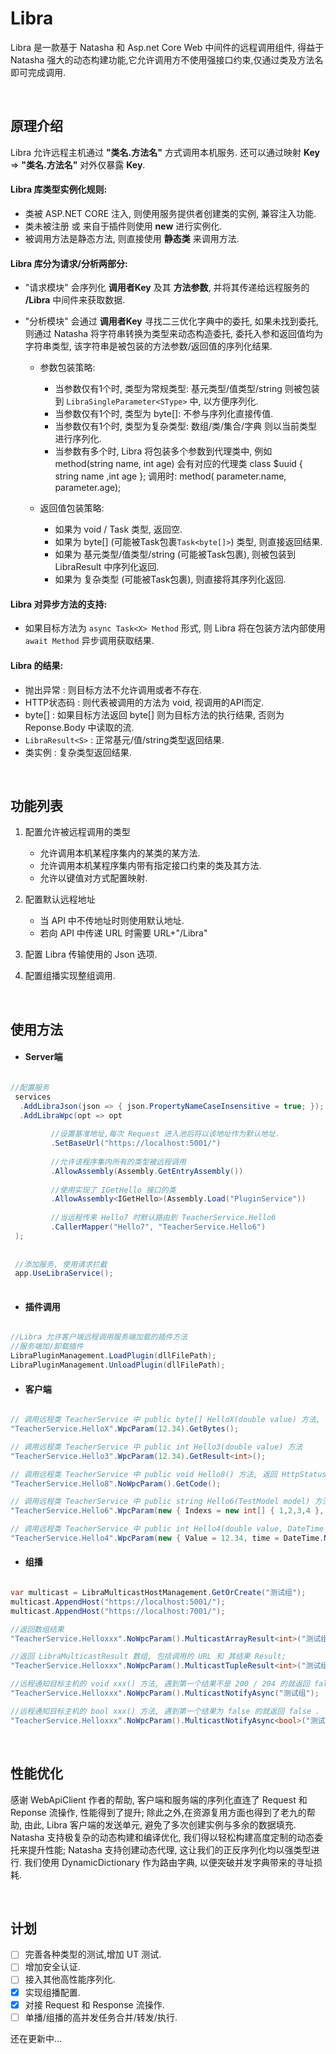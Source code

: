 # Libra
Libra 是一款基于 Natasha 和 Asp.net Core Web 中间件的远程调用组件, 得益于 Natasha 强大的动态构建功能,它允许调用方不使用强接口约束,仅通过类及方法名即可完成调用.   

<br> 

## 原理介绍

Libra 允许远程主机通过 **"类名.方法名"** 方式调用本机服务. 还可以通过映射 **Key** => **"类名.方法名"** 对外仅暴露 **Key**.

#### Libra 库类型实例化规则:  

 - 类被 ASP.NET CORE 注入, 则使用服务提供者创建类的实例, 兼容注入功能.
 - 类未被注册 或 来自于插件则使用 **new** 进行实例化.
 - 被调用方法是静态方法, 则直接使用 **静态类** 来调用方法.

#### Libra 库分为请求/分析两部分:  

 - "请求模块" 会序列化 **调用者Key** 及其 **方法参数**, 并将其传递给远程服务的 **/Libra** 中间件来获取数据.
 - "分析模块" 会通过 **调用者Key** 寻找二三优化字典中的委托, 如果未找到委托, 则通过 Natasha 将字符串转换为类型来动态构造委托, 委托入参和返回值均为字符串类型, 该字符串是被包装的方法参数/返回值的序列化结果.   
 
    - 参数包装策略:
      - 当参数仅有1个时, 类型为常规类型: 基元类型/值类型/string 则被包装到 `LibraSingleParameter<SType>` 中, 以方便序列化.
      - 当参数仅有1个时, 类型为 byte[]: 不参与序列化直接传值.
      - 当参数仅有1个时, 类型为复杂类型: 数组/类/集合/字典 则以当前类型进行序列化.
      - 当参数有多个时, Libra 将包装多个参数到代理类中, 例如 method(string name, int age) 会有对应的代理类 class $uuid { string name ,int age }; 调用时: method( parameter.name, parameter.age);  
      
   - 返回值包装策略:
     - 如果为 void / Task 类型, 返回空.
     - 如果为 byte[] (可能被Task包裹`Task<byte[]>`) 类型, 则直接返回结果.
     - 如果为 基元类型/值类型/string (可能被Task包裹), 则被包装到 LibraResult 中序列化返回.
     - 如果为 复杂类型 (可能被Task包裹), 则直接将其序列化返回.  
      

#### Libra 对异步方法的支持:

 - 如果目标方法为 `async Task<X> Method` 形式, 则 Libra 将在包装方法内部使用 `await Method` 异步调用获取结果. 
 
#### Libra 的结果:

 - 抛出异常 : 则目标方法不允许调用或者不存在.
 - HTTP状态码 : 则代表被调用的方法为 void, 视调用的API而定.
 - byte[] : 如果目标方法返回 byte[] 则为目标方法的执行结果, 否则为 Reponse.Body 中读取的流.
 - `LibraResult<S>` : 正常基元/值/string类型返回结果.  
 - 类实例 : 复杂类型返回结果.

<br> 

## 功能列表

1. 配置允许被远程调用的类型
   - 允许调用本机某程序集内的某类的某方法. 
   - 允许调用本机某程序集内带有指定接口约束的类及其方法.
   - 允许以键值对方式配置映射.

2. 配置默认远程地址
   - 当 API 中不传地址时则使用默认地址.
   - 若向 API 中传递 URL 时需要 URL+"/Libra"

3. 配置 Libra 传输使用的 Json 选项.
  
4. 配置组播实现整组调用.
  
<br> 
   
## 使用方法

 - #### Server端

```C#  

//配置服务
 services
  .AddLibraJson(json => { json.PropertyNameCaseInsensitive = true; });
  .AddLibraWpc(opt => opt
  
         //设置基准地址,每次 Request 进入池后将以该地址作为默认地址.
         .SetBaseUrl("https://localhost:5001/")
         
         //允许该程序集内所有的类型被远程调用
         .AllowAssembly(Assembly.GetEntryAssembly()) 
         
         //使用实现了 IGetHello 接口的类
         .AllowAssembly<IGetHello>(Assembly.Load("PluginService"))
         
         //当远程传来 Hello7 时默认路由到 TeacherService.Hello6
         .CallerMapper("Hello7", "TeacherService.Hello6") 
 ); 
 
 
 //添加服务, 使用请求拦截
 app.UseLibraService();
  
```
- #### 插件调用

```C#  

//Libra 允许客户端远程调用服务端加载的插件方法
//服务端加/卸载插件
LibraPluginManagement.LoadPlugin(dllFilePath);
LibraPluginManagement.UnloadPlugin(dllFilePath);

```


- #### 客户端

```C#

// 调用远程类 TeacherService 中 public byte[] HelloX(double value) 方法, 获取流
"TeacherService.HelloX".WpcParam(12.34).GetBytes();

// 调用远程类 TeacherService 中 public int Hello3(double value) 方法
"TeacherService.Hello3".WpcParam(12.34).GetResult<int>();

// 调用远程类 TeacherService 中 public void Hello8() 方法, 返回 HttpStatusCode
"TeacherService.Hello8".NoWpcParam().GetCode(); 

// 调用远程类 TeacherService 中 public string Hello6(TestModel model) 方法, 其中 TestModel 结构如: class {int[] Indexs ,string Name}
"TeacherService.Hello6".WpcParam(new { Indexs = new int[] { 1,2,3,4 }, name="abc" }).GetResult<string>(url); 

// 调用远程类 TeacherService 中 public int Hello4(double value, DateTime time) 方法
"TeacherService.Hello4".WpcParam(new { Value = 12.34, time = DateTime.Now }).GetResult<int>(url);

```

- #### 组播

```C#

var multicast = LibraMulticastHostManagement.GetOrCreate("测试组");
multicast.AppendHost("https://localhost:5001/");
multicast.AppendHost("https://localhost:7001/");

//返回数组结果
"TeacherService.Helloxxx".NoWpcParam().MulticastArrayResult<int>("测试组"); //[ 1, 2]

//返回 LibraMulticastResult 数组, 包括调用的 URL 和 其结果 Result;
"TeacherService.Helloxxx".NoWpcParam().MulticastTupleResult<int>("测试组"); //[("https://localhost:5001/",1) ,("https://localhost:7001/",2)]

//远程通知目标主机的 void xxx() 方法, 遇到第一个结果不是 200 / 204 的就返回 false .
"TeacherService.Helloxxx".NoWpcParam().MulticastNotifyAsync("测试组"); 

//远程通知目标主机的 bool xxx() 方法, 遇到第一个结果为 false 的就返回 false .
"TeacherService.Helloxxx".NoWpcParam().MulticastNotifyAsync<bool>("测试组"); 
```  

<br> 

## 性能优化

感谢 WebApiClient 作者的帮助, 客户端和服务端的序列化直连了 Request 和 Reponse 流操作, 性能得到了提升; 除此之外,在资源复用方面也得到了老九的帮助, 由此, Libra 客户端的发送单元, 避免了多次创建实例与多余的数据填充.
Natasha 支持极复杂的动态构建和编译优化, 我们得以轻松构建高度定制的动态委托来提升性能;
Natasha 支持创建动态代理, 这让我们的正反序列化均以强类型进行.
我们使用 DynamicDictionary 作为路由字典, 以便突破并发字典带来的寻址损耗.


<br> 

## 计划

 - [ ] 完善各种类型的测试,增加 UT 测试.
 - [ ] 增加安全认证.
 - [ ] 接入其他高性能序列化.
 - [x] 实现组播配置.
 - [x] 对接 Request 和 Response 流操作.
 - [ ] 单播/组播的高并发任务合并/转发/执行.

还在更新中...
